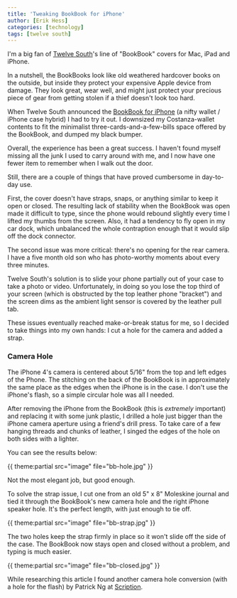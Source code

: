 ```yaml
---
title: 'Tweaking BookBook for iPhone'
author: [Erik Hess]
categories: [technology]
tags: [twelve south]
---
```

I'm a big fan of [Twelve South][1]'s line of "BookBook" covers for Mac, iPad and iPhone.

   [1]: http://twelvesouth.com

In a nutshell, the BookBooks look like old weathered hardcover books on the outside, but inside they protect your expensive Apple device from damage. They look great, wear well, and might just protect your precious piece of gear from getting stolen if a thief doesn't look too hard.

When Twelve South announced the [BookBook for iPhone][2] (a nifty wallet / iPhone case hybrid) I had to try it out. I downsized my Costanza-wallet contents to fit the minimalist three-cards-and-a-few-bills space offered by the BookBook, and dumped my black bumper.

   [2]: http://twelvesouth.com/products/bookbook_iphone/

Overall, the experience has been a great success. I haven't found myself missing all the junk I used to carry around with me, and I now have one fewer item to remember when I walk out the door.

Still, there are a couple of things that have proved cumbersome in day-to-day use.

First, the cover doesn't have straps, snaps, or anything similar to keep it open or closed. The resulting lack of stability when the BookBook was open made it difficult to type, since the phone would rebound slightly every time I lifted my thumbs from the screen. Also, it had a tendency to fly open in my car dock, which unbalanced the whole contraption enough that it would slip off the dock connector.

The second issue was more critical: there's no opening for the rear camera. I have a five month old son who has photo-worthy moments about every three minutes.

Twelve South's solution is to slide your phone partially out of your case to take a photo or video. Unfortunately, in doing so you lose the top third of your screen (which is obstructed by the top leather phone "bracket") and the screen dims as the ambient light sensor is covered by the leather pull tab.

These issues eventually reached make-or-break status for me, so I decided to take things into my own hands: I cut a hole for the camera and added a strap.

### Camera Hole

The iPhone 4's camera is centered about 5/16" from the top and left edges of the Phone. The stitching on the back of the BookBook is in approximately the same place as the edges when the iPhone is in the case. I don't use the iPhone's flash, so a simple circular hole was all I needed.

After removing the iPhone from the BookBook (this is _extremely_ important) and replacing it with some junk plastic, I drilled a hole just bigger than the iPhone camera aperture using a friend's drill press. To take care of a few hanging threads and chunks of leather, I singed the edges of the hole on both sides with a lighter.

You can see the results below:

{{ theme:partial src="image" file="bb-hole.jpg" }}

Not the most elegant job, but good enough.

To solve the strap issue, I cut one from an old 5" x 8" Moleskine journal and tied it through the BookBook's new camera hole and the right iPhone speaker hole. It's the perfect length, with just enough to tie off.

{{ theme:partial src="image" file="bb-strap.jpg" }}

The two holes keep the strap firmly in place so it won't slide off the side of the case. The BookBook now stays open and closed without a problem, and typing is much easier.

{{ theme:partial src="image" file="bb-closed.jpg" }}

While researching this article I found another camera hole conversion (with a hole for the flash) by Patrick Ng at [Scription][15].

   [15]: http://scription.typepad.com/blog/2011/08/twelve-south-book-book-for-iphone-now-with-camera-hole-and-holds-a-stylus.html
